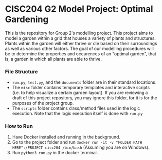 # CISC204 G2 Model Project: Optimal Gardening
This is the repository for Group 2's modelling project. This project aims to
model a garden within a grid that houses a variety of plants and structures.
Plants within the garden will either thrive or die based on their surroundings
as well as various other factors. The goal of our modelling procedures will be to 
determine the properties and occurences of an "optimal garden", that is, a garden 
in which all plants are able to thrive.

### File Structure
* `run.py`, `test.py`, and the `documents` folder are in their standard locations.
* The `misc` folder contains temporary templates and interactive scripts (i.e. to 
help visualize a certain garden layout). If you are reviewing a draft of this project
repository, you may ignore this folder, for it is for the purposes of the project group.
* The `scripts` folder contains class/method files used in the logic execution. 
Note that the logic execution itself is done with `run.py`

### How to Run
1. Have Docker installed and running in the background.
2. Go to the project folder and run 
`docker run -it -v "FOLDER PATH HERE":/PROJECT cisc204 /bin/bash`
(Assuming you are on Windows).
3. Run `python3 run.py` in the docker terminal.
